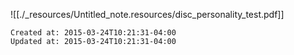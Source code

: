 
![[./_resources/Untitled_note.resources/disc_personality_test.pdf]]

    Created at: 2015-03-24T10:21:31-04:00
    Updated at: 2015-03-24T10:21:31-04:00

